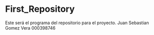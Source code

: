 # First_Repository
Este será el programa del repositorio para el proyecto.
Juan Sebastian Gomez Vera 000398746
